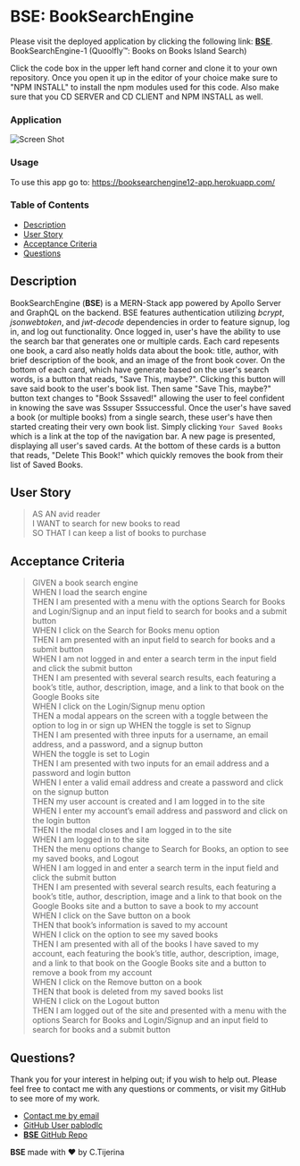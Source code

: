 # **BSE**: BookSearchEngine

Please visit the deployed application by clicking the following link: [**BSE**](https://booksearchengine12-app.herokuapp.com/). 
BookSearchEngine-1 (Quoolfly™: Books on Books Island Search)


Click the code box in the upper left hand corner and clone it to your own repository. Once you open it up in the editor of your choice make sure to "NPM INSTALL" to install the npm modules used for this code. Also make sure that you CD SERVER and CD CLIENT and NPM INSTALL as well.

### Application

![Screen Shot](https://user-images.githubusercontent.com/83429667/149606870-da3bd890-8856-4202-b390-43fa1753a0ac.png)


### Usage

To use this app go to: https://booksearchengine12-app.herokuapp.com/

### Table of Contents

-   [Description](#description)
-   [User Story](#user-story)
-   [Acceptance Criteria](#acceptance-criteria)
-   [Questions](#questions)

## Description

BookSearchEngine (**BSE**) is a MERN-Stack app powered by Apollo Server and GraphQL on the backend. BSE features authentication utilizing _bcrypt_, _jsonwebtoken_, and _jwt-decode_ dependencies in order to feature signup, log in, and log out functionality. Once logged in, user's have the ability to use the search bar that generates one or multiple cards. Each card repesents one book, a card also neatly holds data about the book: title, author, with brief description of the book, and an image of the front book cover. On the bottom of each card, which have generate based on the user's search words, is a button that reads, "Save This, maybe?". Clicking this button will save said book to the user's book list. Then same "Save This, maybe?" button text changes to "Book Sssaved!" allowing the user to feel confident in knowing the save was Sssuper Sssuccessful. Once the user's have saved a book (or multiple books) from a single search, these user's have then started creating their very own book list. Simply clicking `Your Saved Books` which is a link at the top of the navigation bar. A new page is presented, displaying all user's saved cards. At the bottom of these cards is a button that reads, "Delete This Book!" which quickly removes the book from their list of Saved Books.

## User Story

> AS AN avid reader  
> I WANT to search for new books to read  
> SO THAT I can keep a list of books to purchase

## Acceptance Criteria

> GIVEN a book search engine  
> WHEN I load the search engine  
> THEN I am presented with a menu with the options Search for Books and Login/Signup and an input field to search for books and a submit button  
> WHEN I click on the Search for Books menu option  
> THEN I am presented with an input field to search for books and a submit button  
> WHEN I am not logged in and enter a search term in the input field and click the submit button  
> THEN I am presented with several search results, each featuring a book’s title, author, description, image, and a link to that book on the Google Books site  
> WHEN I click on the Login/Signup menu option  
> THEN a modal appears on the screen with a toggle between the option to log in or sign up
> WHEN the toggle is set to Signup  
> THEN I am presented with three inputs for a username, an email address, and a password, and a signup button  
> WHEN the toggle is set to Login  
> THEN I am presented with two inputs for an email address and a password and login button  
> WHEN I enter a valid email address and create a password and click on the signup button  
> THEN my user account is created and I am logged in to the site  
> WHEN I enter my account’s email address and password and click on the login button  
> THEN I the modal closes and I am logged in to the site  
> WHEN I am logged in to the site  
> THEN the menu options change to Search for Books, an option to see my saved books, and Logout  
> WHEN I am logged in and enter a search term in the input field and click the submit button  
> THEN I am presented with several search results, each featuring a book’s title, author, description, image and a link to that book on the Google Books site and a button to save a book to my account  
> WHEN I click on the Save button on a book  
> THEN that book’s information is saved to my account  
> WHEN I click on the option to see my saved books  
> THEN I am presented with all of the books I have saved to my account, each featuring the book’s title, author, description, image, and a link to that book on the Google Books site and a button to remove a book from my account  
> WHEN I click on the Remove button on a book  
> THEN that book is deleted from my saved books list  
> WHEN I click on the Logout button  
> THEN I am logged out of the site and presented with a menu with the options Search for Books and Login/Signup and an input field to search for books and a submit button

## Questions?

Thank you for your interest in helping out; if you wish to help out. Please feel free to contact me with any questions or comments, or visit my GitHub to see more of my work.

-   [Contact me by email](mailto:quoolfly@yahoo.com)
-   [GitHub User pablodlc](https://github.com/crtijerina)
-   [**BSE** GitHub Repo](github.com/crtijerina/BookSearchEngine)

**BSE** made with ❤️ by C.Tijerina
